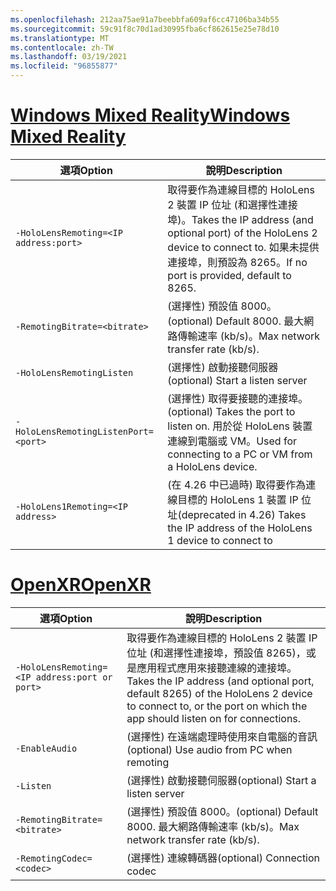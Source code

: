 ```yaml
---
ms.openlocfilehash: 212aa75ae91a7beebbfa609af6cc47106ba34b55
ms.sourcegitcommit: 59c91f8c70d1ad30995fba6cf862615e25e78d10
ms.translationtype: MT
ms.contentlocale: zh-TW
ms.lasthandoff: 03/19/2021
ms.locfileid: "96855877"
---
```

# <a name="windows-mixed-reality"></a>[<span data-ttu-id="8f509-101">Windows Mixed Reality</span><span class="sxs-lookup"><span data-stu-id="8f509-101">Windows Mixed Reality</span></span>](#tab/wmr)

| <span data-ttu-id="8f509-102">選項</span><span class="sxs-lookup"><span data-stu-id="8f509-102">Option</span></span> | <span data-ttu-id="8f509-103">說明</span><span class="sxs-lookup"><span data-stu-id="8f509-103">Description</span></span> |
| ------ | ----------- |
| `-HoloLensRemoting=<IP address:port>` | <span data-ttu-id="8f509-104">取得要作為連線目標的 HoloLens 2 裝置 IP 位址 (和選擇性連接埠)。</span><span class="sxs-lookup"><span data-stu-id="8f509-104">Takes the IP address (and optional port) of the HoloLens 2 device to connect to.</span></span> <span data-ttu-id="8f509-105">如果未提供連接埠，則預設為 8265。</span><span class="sxs-lookup"><span data-stu-id="8f509-105">If no port is provided, default to 8265.</span></span> |
| `-RemotingBitrate=<bitrate>` | <span data-ttu-id="8f509-106">(選擇性) 預設值 8000。</span><span class="sxs-lookup"><span data-stu-id="8f509-106">(optional) Default 8000.</span></span> <span data-ttu-id="8f509-107">最大網路傳輸速率 (kb/s)。</span><span class="sxs-lookup"><span data-stu-id="8f509-107">Max network transfer rate (kb/s).</span></span> |
| `-HoloLensRemotingListen` | <span data-ttu-id="8f509-108">(選擇性) 啟動接聽伺服器</span><span class="sxs-lookup"><span data-stu-id="8f509-108">(optional) Start a listen server</span></span> |
| `-HoloLensRemotingListenPort=<port>` | <span data-ttu-id="8f509-109">(選擇性) 取得要接聽的連接埠。</span><span class="sxs-lookup"><span data-stu-id="8f509-109">(optional) Takes the port to listen on.</span></span> <span data-ttu-id="8f509-110">用於從 HoloLens 裝置連線到電腦或 VM。</span><span class="sxs-lookup"><span data-stu-id="8f509-110">Used for connecting to a PC or VM from a HoloLens device.</span></span> |
| `-HoloLens1Remoting=<IP address>` | <span data-ttu-id="8f509-111">(在 4.26 中已過時) 取得要作為連線目標的 HoloLens 1 裝置 IP 位址</span><span class="sxs-lookup"><span data-stu-id="8f509-111">(deprecated in 4.26) Takes the IP address of the HoloLens 1 device to connect to</span></span> |

# <a name="openxr"></a>[<span data-ttu-id="8f509-112">OpenXR</span><span class="sxs-lookup"><span data-stu-id="8f509-112">OpenXR</span></span>](#tab/openxr)

| <span data-ttu-id="8f509-113">選項</span><span class="sxs-lookup"><span data-stu-id="8f509-113">Option</span></span> | <span data-ttu-id="8f509-114">說明</span><span class="sxs-lookup"><span data-stu-id="8f509-114">Description</span></span> |
| ------ | ----------- |
| `-HoloLensRemoting=<IP address:port or port>` | <span data-ttu-id="8f509-115">取得要作為連線目標的 HoloLens 2 裝置 IP 位址 (和選擇性連接埠，預設值 8265)，或是應用程式應用來接聽連線的連接埠。</span><span class="sxs-lookup"><span data-stu-id="8f509-115">Takes the IP address (and optional port, default 8265) of the HoloLens 2 device to connect to, or the port on which the app should listen on for connections.</span></span> |
| `-EnableAudio` | <span data-ttu-id="8f509-116">(選擇性) 在遠端處理時使用來自電腦的音訊</span><span class="sxs-lookup"><span data-stu-id="8f509-116">(optional) Use audio from PC when remoting</span></span>  |
| `-Listen` | <span data-ttu-id="8f509-117">(選擇性) 啟動接聽伺服器</span><span class="sxs-lookup"><span data-stu-id="8f509-117">(optional) Start a listen server</span></span> |
| `-RemotingBitrate=<bitrate>` | <span data-ttu-id="8f509-118">(選擇性) 預設值 8000。</span><span class="sxs-lookup"><span data-stu-id="8f509-118">(optional) Default 8000.</span></span> <span data-ttu-id="8f509-119">最大網路傳輸速率 (kb/s)。</span><span class="sxs-lookup"><span data-stu-id="8f509-119">Max network transfer rate (kb/s).</span></span> |
| `-RemotingCodec=<codec>` | <span data-ttu-id="8f509-120">(選擇性) 連線轉碼器</span><span class="sxs-lookup"><span data-stu-id="8f509-120">(optional) Connection codec</span></span>  |
